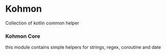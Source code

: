 # Kohmon

Collection of kotlin common helper

### Kohmon Core

this module contains simple helpers for strings, regex, coroutine and date




